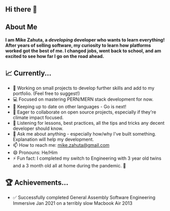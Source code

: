 ## Hi there 👋

## About Me

#### I am Mike Zahuta, a _developing_ developer who wants to learn everything! After years of selling software, my curiosity to learn how platforms worked got the best of me. I changed jobs, went back to school, and am excited to see how far I go on the road ahead.

## 📈 Currently...
- 🔭 Working on small projects to develop further skills and add to my portfolio. (Feel free to suggest!)
- 💻 Focused on mastering PERN/MERN stack development for now.
- 👾 Keeping up to date on other languages - Go is next!
- 👯 Eager to collaborate on open source projects, especially if they're climate impact focused.
- 🤔 Listening for lessons, best practices, all the tips and tricks any decent developer should know.
- 💬 Ask me about anything - especially how/why I've built something. Explanation will help my development.
- 📫 How to reach me: mike.zahuta@gmail.com
- 😄 Pronouns: He/Him
- ⚡ Fun fact: I completed my switch to Engineering with 3 year old twins and a 3 month old all at home during the pandemic. 😬

## 🏆 Achievements...
- ✅ Successfully completed General Assembly Software Engineering Immersive Jan 2021 on a terribly slow Macbook Air 2013


![<Linkedin>](https://img.shields.io/badge/LinkedIn-0A66C2?style=for-the-badge&logo=LinkedIn&logoColor=white)

